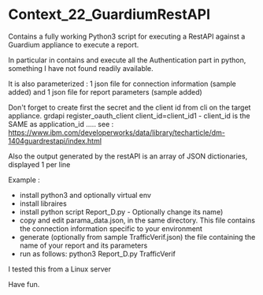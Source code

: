 # Context_22_GuardiumRestAPI

Contains a fully working Python3 script for executing a RestAPI against a Guardium appliance to execute a report.

In particular in contains and execute all the Authentication part in python, something I have not found readily available.

It is also parameterized : 1 json file for connection information (sample added) and 1 json file for report parameters (sample added)

Don't forget to create first the secret and the client id from cli on the target appliance. 
grdapi register_oauth_client client_id=client_id1     - client_id is the SAME as application_id .....
see : https://www.ibm.com/developerworks/data/library/techarticle/dm-1404guardrestapi/index.html

Also the output generated by the restAPI is an array of JSON dictionaries, displayed 1 per line

Example :
- install python3 and optionally virtual env
- install libraires
- install python script Report_D.py - Optionally change its name)
- copy and edit parama_data.json, in the same directory. This file contains the connection information specific to your environment
- generate (optionally from sample TrafficVerif.json) the file containing the name of your report and its parameters
- run as follows:
     python3 Report_D.py TrafficVerif
     
I tested this from a Linux server

Have fun.

